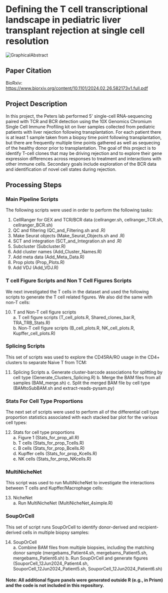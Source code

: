 # Defining the T cell transcriptional landscape in pediatric liver transplant rejection at single cell resolution
![GraphicalAbstract](https://github.com/user-attachments/assets/a974bb77-ac7b-426e-a38e-1b4a73236f42)

## Paper Citation
BioRxiv: https://www.biorxiv.org/content/10.1101/2024.02.26.582173v1.full.pdf

## Project Description
In this project, the Peters lab performed 5' single-cell RNA-sequencing paired with TCR and BCR detection using the 10X Genomics Chromium Single Cell Immune Profiling kit on liver samples collected from pediatric patients with liver rejection following transplantation. For each patient there is at least 1 sample taken from a biopsy time point following transplantation, but there are frequently multiple time points gathered as well as sequecing of the healthy donor prior to transplantation. The goal of this project is to identify T-cell clones that may be driving rejection and to explore their gene expression differences across responses to treatment and interactions with other immune cells. Secondary goals include exploration of the BCR data and identification of novel cell states during rejection.

## Processing Steps
### Main Pipeline Scripts
The following scripts were used in order to perform the following tasks:  
1. CellRanger for GEX and TCR/BCR data (cellranger.sh, cellranger_TCR.sh, cellranger_BCR.sh)
2. QC and filtering (QC_and_Filtering.sh and .R)
3. Make Seurat objects (Make_Seurat_Objects.sh and .R)
4. SCT and integration (SCT_and_Integration.sh and .R)
5. Subcluster (Subcluster.R)
6. Add cluster names (Add_Cluster_Names.R)
7. Add meta data (Add_Meta_Data.R)
8. Prop plots (Prop_Plots.R)
9. Add VDJ (Add_VDJ.R)

### T cell Figure Scripts and Non T Cell Figures Scripts
We next investigated the T cells in the dataset and used the following scripts to generate the T cell related figures. We also did the same with non-T cells:  

10. T and Non-T cell figure scripts  
      a. T cell figure scripts (T_cell_plots.R, Shared_clones_bar.R, TRA_TRB_Stats.R)  
      b. Non-T cell figure scripts (B_cell_plots.R, NK_cell_plots.R, Kupffer_cell_plots.R)

### Splicing Scripts
This set of scripts was used to explore the CD45RA/RO usage in the CD4+ clusters to separate Naive T from TCM:

11. Splicing Scripts
      a. Generate cluster-barcode associations for splitting by cell type (Generate_Clusters_Splicing.R)
      b. Merge the BAM files from all samples (BAM_merge.sh)
      c. Split the merged BAM file by cell type (BAMtoSubBAM.sh and extract-reads-pysam.py)

### Stats For Cell Type Proportions
The next set of scripts were used to perform all of the differential cell type proportion statistics associated with each stacked bar plot for the various cell types:  

12. Stats for cell type proportions  
      a. Figure 1 (Stats_for_prop_all.R)  
      b. T cells (Stats_for_prop_Tcells.R)  
      c. B cells (Stats_for_prop_Bcells.R)  
      d. Kupffer cells (Stats_for_prop_Kcells.R)  
      e. NK cells (Stats_for_prop_NKcells.R)

### MultiNicheNet
This script was used to run MultiNicheNet to investigate the interactions between T cells and Kupffer/Macrophage cells:

13. NicheNet  
      a. Run MultiNicheNet (MultiNicheNet_4simple.R)  

### SoupOrCell
This set of script runs SoupOrCell to identify donor-derived and recipient-derived cells in multiple biopsy samples:

14. SoupOrCell  
      a. Combine BAM files from multiple biopsies, including the matching donor sample (mergebams_Patient4.sh, mergebams_Patient5.sh, mergebams_Patient6.sh)
      b. Run SoupOrCell and generate figures (SouporCell_12Jun2024_Patient4.sh, SouporCell_12Jun2024_Patient5.sh, SouporCell_12Jun2024_Patient6.sh)
      
#### Note: All additional figure panels were generated outside R (e.g., in Prism) and the code is not included in this repository.
